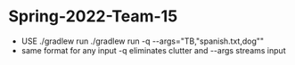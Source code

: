# Spring-2022-Team-15
- USE ./gradlew run ./gradlew run -q --args="TB,"spanish.txt,dog""
- same format for any input -q eliminates clutter and --args streams input
